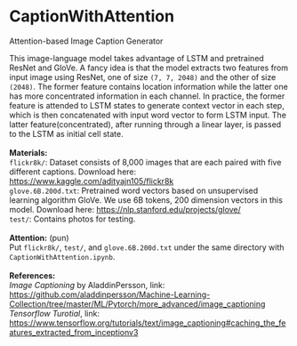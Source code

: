 # CaptionWithAttention
Attention-based Image Caption Generator

This image-language model takes advantage of LSTM and pretrained ResNet and GloVe. A fancy idea is that the model extracts two features from input image using ResNet, one of size `(7, 7, 2048)` and the other of size `(2048)`. The former feature contains location information while the latter one has more concentrated information in each channel. In practice, the former feature is attended to LSTM states to generate context vector in each step, which is then concatenated with input word vector to form LSTM input. The latter feature(concentrated), after running through a linear layer, is passed to the LSTM as initial cell state.
<br/>
<br/>
**Materials:**
<br/>
`flickr8k/`: Dataset consists of 8,000 images that are each paired with five different captions. Download here: https://www.kaggle.com/adityajn105/flickr8k
<br/>
`glove.6B.200d.txt`: Pretrained word vectors based on unsupervised learning algorithm GloVe. We use 6B tokens, 200 dimension vectors in this model. Download here: https://nlp.stanford.edu/projects/glove/
<br/>
`test/`: Contains photos for testing.
<br/>
<br/>
**Attention:** (pun)
<br/>
Put `flickr8k/`, `test/`, and `glove.6B.200d.txt` under the same directory with `CaptionWithAttention.ipynb`.
<br/>
<br/>
**References:**
<br/>
*Image Captioning* by AladdinPersson, link: https://github.com/aladdinpersson/Machine-Learning-Collection/tree/master/ML/Pytorch/more_advanced/image_captioning
<br/>
*Tensorflow Turotial*, link: https://www.tensorflow.org/tutorials/text/image_captioning#caching_the_features_extracted_from_inceptionv3
